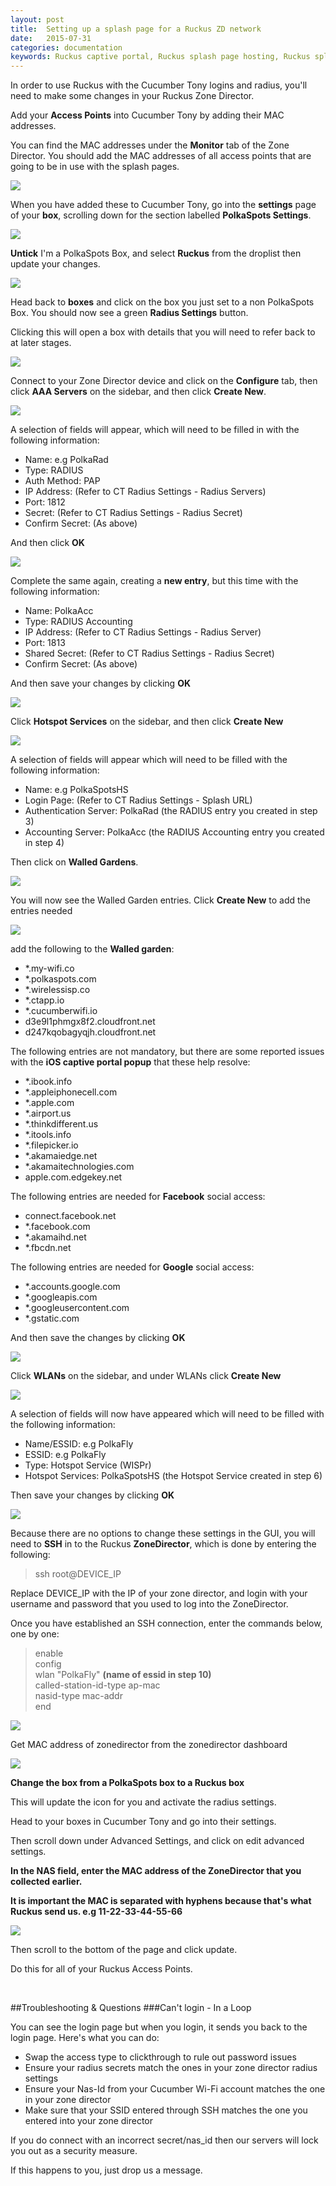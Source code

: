 ```yaml
---
layout: post
title:  Setting up a splash page for a Ruckus ZD network
date:   2015-07-31
categories: documentation
keywords: Ruckus captive portal, Ruckus splash page hosting, Ruckus splash page not working, Ruckus splash page template, Ruckus splash page free, Ruckus splash page html
---
```


In order to use Ruckus with the Cucumber Tony logins and radius, you'll need to make some changes in your Ruckus Zone Director.

Add your <b>Access Points</b> into Cucumber Tony by adding their MAC addresses.

You can find the MAC addresses under the <b>Monitor</b> tab of the </b>Zone Director</b>. You should add the MAC addresses of all access points that are going to be in use with the splash pages.

<div class="text-center">
<img src="/images/community/tutorials/ruckus-zd-guide/ap-screen.png">
</div>

When you have added these to Cucumber Tony, go into the <b>settings</b> page of your <b>box</b>, scrolling down for the section labelled <b>PolkaSpots Settings</b>.

<div class="text-center">
<img src="/images/community/tutorials/ruckus-zd-guide/not-ps-box.png">
</div>

<b>Untick</b> I'm a PolkaSpots Box, and select <b>Ruckus</b> from the droplist then update your changes.

<div class="text-center">
<img src="/images/community/tutorials/ruckus-zd-guide/ruckus-box.png">
</div>

Head back to <b>boxes</b> and click on the box you just set to a non PolkaSpots Box. You should now see a green <b>Radius Settings</b> button.

Clicking this will open a box with details that you will need to refer back to at later stages.

<div class="text-center">
<img src="/images/community/tutorials/ruckus-zd-guide/radius-info.png">
</div>

Connect to your Zone Director device and click on the <b>Configure</b> tab, then click <b>AAA Servers</b> on the sidebar, and then click <b>Create New</b>.

<div class="text-center">
<img src="/images/community/tutorials/ruckus-zd-guide/aaa-servers.png">
</div>

A selection of fields will appear, which will need to be filled in with the following information:
<ul>
<li>Name: e.g PolkaRad</li>
<li>Type: RADIUS</li>
<li>Auth Method: PAP</li>
<li>IP Address: (Refer to CT Radius Settings - Radius Servers)</li>
<li>Port: 1812</li>
<li>Secret: (Refer to CT Radius Settings - Radius Secret)</li>
<li>Confirm Secret: (As above)</li>
</ul>

And then click <b>OK</b>

<div class="text-center">
<img src="/images/community/tutorials/ruckus-zd-guide/radius-servers.png">
</div>

Complete the same again, creating a <b>new entry</b>, but this time with the following information:

<ul>
<li>Name: PolkaAcc</li>
<li>Type: RADIUS Accounting</li>
<li>IP Address: (Refer to CT Radius Settings - Radius Server)</li>
<li>Port: 1813</li>
<li>Shared Secret: (Refer to CT Radius Settings - Radius Secret)</li>
<li>Confirm Secret: (As above)</li>
</ul>

And then save your changes by clicking <b>OK</b>

<div class="text-center">
<img src="/images/community/tutorials/ruckus-zd-guide/save-server.png">
</div>

Click <b>Hotspot Services</b> on the sidebar, and then click <b>Create New</b>

<div class="text-center">
<img src="/images/community/tutorials/ruckus-zd-guide/new-hotspot.png">
</div>

A selection of fields will appear which will need to be filled with the following information:

<ul>
<li>Name: e.g PolkaSpotsHS</li>
<li>Login Page: (Refer to CT Radius Settings - Splash URL)</li>
<li>Authentication Server: PolkaRad (the RADIUS entry you created in step 3)</li>
<li>Accounting Server: PolkaAcc (the RADIUS Accounting entry you created in step 4)</li>
</ul>

Then click on <b>Walled Gardens</b>.

<div class="text-center">
<img src="/images/community/tutorials/ruckus-zd-guide/walled-gardens.png">
</div>

You will now see the Walled Garden entries. Click <b>Create New</b> to add the entries needed

<div class="text-center">
<img src="/images/community/tutorials/ruckus-zd-guide/new-wg.png">
</div>

add the following to the <b>Walled garden</b>:
<ul>
<li>&#42;.my-wifi.co</li>
<li>&#42;.polkaspots.com</li>
<li>&#42;.wirelessisp.co</li>
<li>&#42;.ctapp.io</li>
<li>&#42;.cucumberwifi.io</li>
<li>d3e9l1phmgx8f2.cloudfront.net</li>
<li>d247kqobagyqjh.cloudfront.net</li>
</ul>

The following entries are not mandatory, but there are some reported issues with the <b>iOS captive portal popup</b> that these help resolve:

<ul>
<li>&#42;.ibook.info</li>
<li>&#42;.appleiphonecell.com</li>
<li>&#42;.apple.com</li>
<li>&#42;.airport.us</li>
<li>&#42;.thinkdifferent.us</li>
<li>&#42;.itools.info</li>
<li>&#42;.filepicker.io</li>
<li>&#42;.akamaiedge.net</li>
<li>&#42;.akamaitechnologies.com</li>
<li>apple.com.edgekey.net</li>
</ul>

The following entries are needed for <b>Facebook</b> social access:

<ul>
<li>connect.facebook.net</li>
<li>&#42;.facebook.com</li>
<li>&#42;.akamaihd.net</li>
<li>&#42;.fbcdn.net</li>
</ul>

The following entries are needed for <b>Google</b> social access:

<ul>
<li>&#42;.accounts.google.com</li>
<li>&#42;.googleapis.com</li>
<li>&#42;.googleusercontent.com</li>
<li>&#42;.gstatic.com</li>
</ul>

And then save the changes by clicking <b>OK</b>

<div class="text-center">
<img src="/images/community/tutorials/ruckus-zd-guide/save-wg.png">
</div>

Click <b>WLANs</b> on the sidebar, and under WLANs click <b>Create New</b>

<div class="text-center">
<img src="/images/community/tutorials/ruckus-zd-guide/new-wlan.png">
</div>

A selection of fields will now have appeared which will need to be filled with the following information:

<ul>
<li>Name/ESSID: e.g PolkaFly</li>
<li>ESSID: e.g PolkaFly</li>
<li>Type: Hotspot Service (WISPr)</li>
<li>Hotspot Services: PolkaSpotsHS (the Hotspot Service created in step 6)</li>
</ul>

Then save your changes by clicking <b>OK</b>

<div class="text-center">
<img src="/images/community/tutorials/ruckus-zd-guide/save-wlan.png">
</div>

Because there are no options to change these settings in the GUI, you will need to <b>SSH</b> in to the Ruckus <b>ZoneDirector</b>, which is done by entering the following:

<blockquote>ssh root@DEVICE_IP</blockquote>

Replace DEVICE_IP with the IP of your zone director, and login with your username and password that you used to log into the ZoneDirector.

Once you have established an SSH connection, enter the commands below, one by one:

<blockquote>
enable<br>
config<br>
wlan "PolkaFly" <b>(name of essid in step 10)</b><br>
called-station-id-type ap-mac<br>
nasid-type mac-addr<br>
end
</blockquote>

<div class="text-center">
<img src="/images/community/tutorials/ruckus-zd-guide/ssh-console.png">
</div>

Get MAC address of zonedirector from the zonedirector dashboard

<div class="text-center">
<img src="/images/community/tutorials/ruckus-zd-guide/zone-mac.png">
</div>

<b>Change the box from a PolkaSpots box to a Ruckus box</b>

This will update the icon for you and activate the radius settings.

Head to your boxes in Cucumber Tony and go into their settings.

Then scroll down under Advanced Settings, and click on edit advanced settings.

<b>In the NAS field, enter the MAC address of the ZoneDirector that you collected earlier.

It is important the MAC is separated with hyphens because that's what Ruckus send us.
e.g 11-22-33-44-55-66</b>

<div class="text-center">
<img src="/images/community/tutorials/ruckus-zd-guide/nas-id.png">
</div>

Then scroll to the bottom of the page and click update.

Do this for all of your Ruckus Access Points.

<br>

##Troubleshooting & Questions
###Can't login - In a Loop

You can see the login page but when you login, it sends you back to the login page. Here's what you can do:

- Swap the access type to clickthrough to rule out password issues
- Ensure your radius secrets match the ones in your zone director radius settings
- Ensure your Nas-Id from your Cucumber Wi-Fi account matches the one in your zone director
- Make sure that your SSID entered through SSH matches the one you entered into your zone director

If you do connect with an incorrect secret/nas_id then our servers will lock you out as a security measure.

If this happens to you, just drop us a message.


